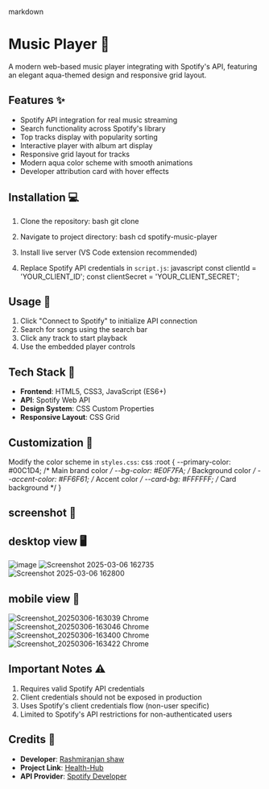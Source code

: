 markdown
# Music Player 🎵

A modern web-based music player integrating with Spotify's API, featuring an elegant aqua-themed design and responsive grid layout.



## Features ✨
- Spotify API integration for real music streaming
- Search functionality across Spotify's library
- Top tracks display with popularity sorting
- Interactive player with album art display
- Responsive grid layout for tracks
- Modern aqua color scheme with smooth animations
- Developer attribution card with hover effects

## Installation 💻
1. Clone the repository:
bash
git clone 


2. Navigate to project directory:
bash
cd spotify-music-player


3. Install live server (VS Code extension recommended)

4. Replace Spotify API credentials in `script.js`:
javascript
const clientId = 'YOUR_CLIENT_ID';
const clientSecret = 'YOUR_CLIENT_SECRET';


## Usage 🚀
1. Click "Connect to Spotify" to initialize API connection
2. Search for songs using the search bar
3. Click any track to start playback
4. Use the embedded player controls

## Tech Stack 🔧
- **Frontend**: HTML5, CSS3, JavaScript (ES6+)
- **API**: Spotify Web API
- **Design System**: CSS Custom Properties
- **Responsive Layout**: CSS Grid

## Customization 🎨
Modify the color scheme in `styles.css`:
css
:root {
  --primary-color: #00C1D4;       /* Main brand color */
  --bg-color: #E0F7FA;            /* Background color */
  --accent-color: #FF6F61;        /* Accent color */
  --card-bg: #FFFFFF;             /* Card background */
}

## screenshot 📸 
 ## desktop view 🖥
![image](https://github.com/user-attachments/assets/d6faafb5-c6e2-47dd-8363-898b4f69d370)
![Screenshot 2025-03-06 162735](https://github.com/user-attachments/assets/8e911a39-bf43-4869-b868-be78c3f00a78)
![Screenshot 2025-03-06 162800](https://github.com/user-attachments/assets/dec6acf4-8477-4e3d-8697-00284f0098a7)


 ## mobile view 📱 
![Screenshot_20250306-163039 Chrome](https://github.com/user-attachments/assets/fa49e260-8ec0-4083-8f64-cd69a9110a04)
![Screenshot_20250306-163046 Chrome](https://github.com/user-attachments/assets/eaca3bae-e584-458c-b305-ac11a681e69c)
![Screenshot_20250306-163400 Chrome](https://github.com/user-attachments/assets/061e4a23-2fc1-4e94-b1f9-485edb0500e7)
![Screenshot_20250306-163422 Chrome](https://github.com/user-attachments/assets/da9a4ae5-9f1b-4d6b-868d-a8c625a54071)

## Important Notes ⚠
1. Requires valid Spotify API credentials
2. Client credentials should not be exposed in production
3. Uses Spotify's client credentials flow (non-user specific)
4. Limited to Spotify's API restrictions for non-authenticated users

## Credits 🙌
- **Developer**: [Rashmiranjan shaw](https://github.com/Rashmiranjan07)
- **Project Link**: [Health-Hub](https://dapper-baklava-9c94cf.netlify.app/)
- **API Provider**: [Spotify Developer](https://developer.spotify.com)





